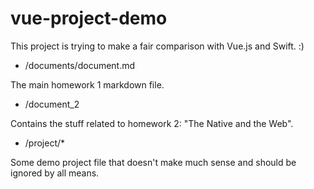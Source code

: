# vue-project-demo
This project is trying to make a fair comparison with Vue.js and Swift. :)

 * /documents/document.md

The main homework 1 markdown file.

 * /document_2

Contains the stuff related to homework 2: "The Native and the Web".


 * /project/*
 
 Some demo project file that doesn't make much sense and should be ignored by all means.
